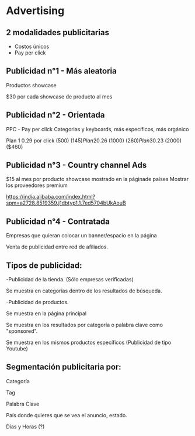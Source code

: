 # Advertising

## 2 modalidades publicitarias
- Costos únicos 
- Pay per click


## Publicidad n°1 - Más aleatoria

Productos showcase

$30 por cada showcase de producto al mes

## Publicidad n°2 - Orientada

PPC - Pay per click
Categorias y keyboards, más específicos, más orgánico 

Plan 1 0.29 por click (500) ($145)
Plan 2  0.26$ (1000) ($260)
Plan 3 0.23$ (2000) ($460)

## Publicidad n°3 - Country channel Ads

$15 al mes por producto showcase mostrado en la páginade países
Mostrar los proveedores premium

https://india.alibaba.com/index.html?spm=a2728.8519359.j1dbtyp1.1.7ed5704bUkAouB


## Publicidad n°4 - Contratada

Empresas que quieran colocar un banner/espacio en la página

Venta de publicidad entre red de afiliados.


## Tipos de publicidad:

-Publicidad de la tienda. (Sólo empresas verificadas)

Se muestra en categorías dentro de los resultados de búsqueda.

-Publicidad de productos.

Se muestra en la página principal 

Se muestra en los resultados por categoría o palabra clave como "sponsored".

Se muestra en los mismos productos específicos (Publicidad de tipo Youtube)

## Segmentación publicitaria por:

Categoría

Tag

Palabra Clave

País donde quieres que se vea el anuncio, estado.

Días y Horas (?)
